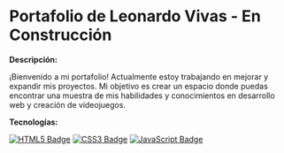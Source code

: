 # Portafolio de Leonardo Vivas - En Construcción

**Descripción:** 

¡Bienvenido a mi portafolio! Actualmente estoy trabajando en mejorar y expandir mis proyectos. Mi objetivo es crear un espacio donde puedas encontrar una muestra de mis habilidades y conocimientos en desarrollo web y creación de videojuegos.



**Tecnologías:**

[![HTML5 Badge](https://img.shields.io/badge/html5-%23E34F26B.svg?style=for-the-badge&logo=html5&logoColor=black)](https://developer.mozilla.org/en-US/docs/Web/HTML/Element/html)
[![CSS3 Badge](https://img.shields.io/badge/css3-%231572B6.svg?style=for-the-badge&logo=css3&logoColor=black)](https://developer.mozilla.org/en-US/docs/Web/CSS)
[![JavaScript Badge](https://img.shields.io/badge/javascript-%23323330.svg?style=for-the-badge&logo=javascript&logoColor=F7DF1E)](https://developer.mozilla.org/en-US/docs/Web/JavaScript/)


